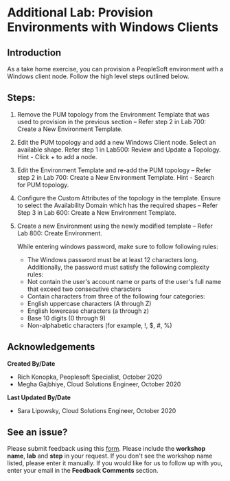 # Additional Lab: Provision Environments with Windows Clients

## Introduction

As a take home exercise, you can provision a PeopleSoft environment with a Windows client node. Follow the high level steps outlined below.

## Steps:

1.	Remove the PUM topology from the Environment Template that was used to provision in the previous section – Refer step 2 in  Lab 700: Create a New Environment Template.

2.	Edit the PUM topology and add a new Windows Client node.  Select an available shape. Refer step 1 in Lab500: Review and Update a Topology.  Hint - Click + to add a node. 

3.	Edit the Environment Template and re-add the PUM topology – Refer step 2 in Lab 700: Create a New Environment Template. Hint - Search for PUM topology. 

4.	Configure the Custom Attributes of the topology in the template.  Ensure to select the Availability Domain which has the required shapes – Refer Step 3 in Lab 600: Create a New Environment Template.

5.	Create a new Environment using the newly modified template – Refer Lab 800: Create Environment. 

    While entering windows password, make sure to follow following rules:

    - The Windows password must be at least 12 characters long. Additionally, the password must satisfy the following complexity rules:
    - Not contain the user's account name or parts of the user's full name that exceed two consecutive characters
    - Contain characters from three of the following four categories:
    - English uppercase characters (A through Z)
    - English lowercase characters (a through z)
    - Base 10 digits (0 through 9)
    - Non-alphabetic characters (for example, !, $, #, %)


## Acknowledgements

**Created By/Date**   
- Rich Konopka, Peoplesoft Specialist, October 2020  
- Megha Gajbhiye, Cloud Solutions Engineer, October 2020  

**Last Updated By/Date**    
- Sara Lipowsky, Cloud Solutions Engineer, October 2020  

## See an issue?

Please submit feedback using this [form](https://apexapps.oracle.com/pls/apex/f?p=133:1:::::P1_FEEDBACK:1). Please include the **workshop name**, **lab** and **step** in your request. If you don't see the workshop name listed, please enter it manually. If you would like for us to follow up with you, enter your email in the **Feedback Comments** section.  